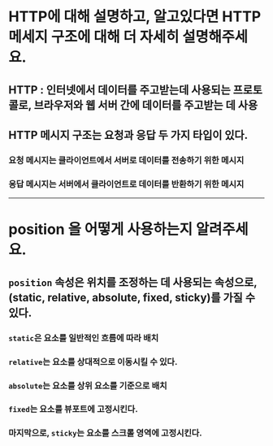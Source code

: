 # HTTP에 대해 설명하고, 알고있다면 HTTP 메세지 구조에 대해 더 자세히 설명해주세요.

## HTTP : 인터넷에서 데이터를 주고받는데 사용되는 프로토콜로, 브라우저와 웹 서버 간에 데이터를 주고받는 데 사용

## HTTP 메시지 구조는 요청과 응답 두 가지 타입이 있다.

### 요청 메시지는 클라이언트에서 서버로 데이터를 전송하기 위한 메시지
### 응답 메시지는 서버에서 클라이언트로 데이터를 반환하기 위한 메시지

---

# position 을 어떻게 사용하는지 알려주세요.

## `position` 속성은  위치를 조정하는 데 사용되는 속성으로,  (static, relative, absolute, fixed, sticky)를 가질 수 있다.

### `static`은 요소를 일반적인 흐름에 따라 배치
### `relative`는 요소를 상대적으로 이동시킬 수 있다. 
### `absolute`는 요소를 상위 요소를 기준으로 배치
### `fixed`는 요소를 뷰포트에 고정시킨다. 
### 마지막으로, `sticky`는 요소를 스크롤 영역에 고정시킨다. 
